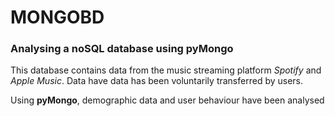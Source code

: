 # **MONGOBD** 

### Analysing a noSQL database using **pyMongo**

This database contains data from the music streaming platform *Spotify* and *Apple Music*. Data have data has been voluntarily transferred by users. 

Using **pyMongo**, demographic data and user behaviour have been analysed